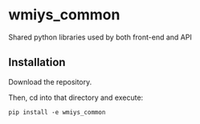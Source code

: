 # wmiys_common

Shared python libraries used by both front-end and API



## Installation

Download the repository.

Then, cd into that directory and execute:

```console
pip install -e wmiys_common
```